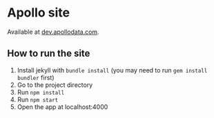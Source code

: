 # Apollo site
Available at [dev.apollodata.com](http://dev.apollodata.com).

## How to run the site
1. Install jekyll with `bundle install` (you may need to run `gem install bundler` first)
2. Go to the project directory
3. Run `npm install`
4. Run `npm start`
5. Open the app at localhost:4000
